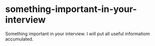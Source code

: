 # something-important-in-your-interview
Something important in your interview. I will put all useful informatiom accumulated.
